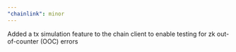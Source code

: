 ```yaml
---
"chainlink": minor
---
```


Added a tx simulation feature to the chain client to enable testing for zk out-of-counter (OOC) errors

